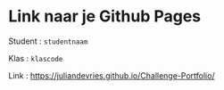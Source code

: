 # Link naar je Github Pages

Student : `studentnaam`

Klas    : `klascode`

Link    : https://juliandevries.github.io/Challenge-Portfolio/